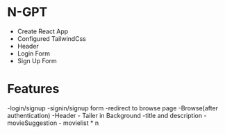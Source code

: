 # N-GPT
 
 - Create React App
 - Configured TailwindCss
 - Header
 - Login Form 
 - Sign Up Form


 # Features
 -login/signup
     -signin/signup form
     -redirect to browse page
 -Browse(after authentication)
    -Header
      - Tailer in Background
      -title and description
      -movieSuggestion
        - movielist * n
